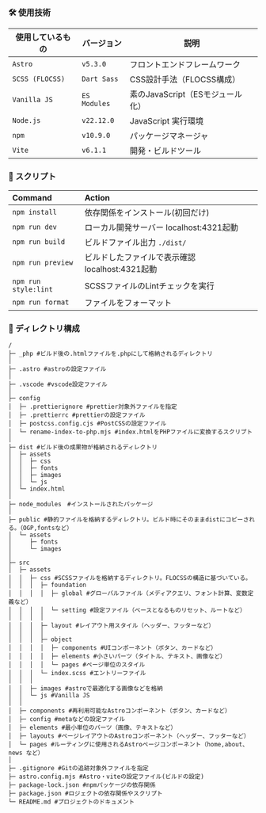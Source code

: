 ### 🛠 使用技術 
| 使用しているもの   | バージョン     | 説明                                    |
|-----------------|-------------|------------------------------------------|
| `Astro`         | `v5.3.0`    | フロントエンドフレームワーク                  |
| `SCSS (FLOCSS)` | `Dart Sass` | CSS設計手法（FLOCSS構成）                   |
| `Vanilla JS`    | `ES Modules`| 素のJavaScript（ESモジュール化）             |
| `Node.js`       | `v22.12.0`  | JavaScript 実行環境                        |
| `npm`           | `v10.9.0`   | パッケージマネージャ                         |
| `Vite`          | `v6.1.1`    | 開発・ビルドツール                           |



### 📕 スクリプト
| Command              | Action                                                |
| :------------------- | :---------------------------------------------------- |
| `npm install`        | 依存関係をインストール(初回だけ) 　                       　|
| `npm run dev`        | ローカル開発サーバー localhost:4321起動                   |
| `npm run build`      | ビルドファイル出力 `./dist/`                             |
| `npm run preview`    | ビルドしたファイルで表示確認 localhost:4321起動　　　        |
| `npm run style:lint` | SCSSファイルのLintチェックを実行                          |
| `npm run format`     | ファイルをフォーマット 　                                 |


### 🌲 ディレクトリ構成
```text
/
├─ _php #ビルド後の.htmlファイルを.phpにして格納されるディレクトリ
│
├─ .astro #astroの設定ファイル
│
├─ .vscode #vscode設定ファイル
│
├─ config
│  ├─ .prettierignore #prettier対象外ファイルを指定
│  ├─ .prettierrc #prettierの設定ファイル
│  ├─ postcss.config.cjs #PostCSSの設定ファイル
│  └─ rename-index-to-php.mjs #index.htmlをPHPファイルに変換するスクリプト
│
├─ dist #ビルド後の成果物が格納されるディレクトリ
│  ├─ assets
│  │  ├─ css
│  │  ├─ fonts
│  │  ├─ images
│  │  └─ js
│  └─ index.html
│
├─ node_modules　#インストールされたパッケージ
│
├─ public #静的ファイルを格納するディレクトリ。ビルド時にそのままdistにコピーされる。（OGP,fontsなど）
│  └─ assets
│     ├─ fonts
│     └─ images
│
├─ src
│  ├─ assets 
│  │  ├─ css #SCSSファイルを格納するディレクトリ。FLOCSSの構造に基づいている。
│  │  │  ├─ foundation
│  │  │  │  ├─ global #グローバルファイル（メディアクエリ、フォント計算、変数定義など）
│  │  │  │  └─ setting #設定ファイル（ベースとなるものリセット、ルートなど）
│  │  │  │
│  │  │  ├─ layout #レイアウト用スタイル（ヘッダー、フッターなど）
│  │  │  │
│  │  │  ├─ object
│  │  │  │  ├─ components #UIコンポーネント（ボタン、カードなど）
│  │  │  │  ├─ elements #小さいパーツ（タイトル、テキスト、画像など）
│  │  │  │  └─ pages #ページ単位のスタイル
│  │  │  └─ index.scss #エントリーファイル
│  │  │   
│  │  ├─ images #astroで最適化する画像などを格納
│  │  └─ js #Vanilla JS
│  │
│  ├─ components #再利用可能なAstroコンポーネント（ボタン、カードなど）
│  ├─ config #metaなどの設定ファイル
│  ├─ elements #最小単位のパーツ（画像、テキストなど）
│  ├─ layouts #ページレイアウトのAstroコンポーネント（ヘッダー、フッターなど）
│  └─ pages #ルーティングに使用されるAstroページコンポーネント（home,about、news など）
│
├─ .gitignore #Gitの追跡対象外ファイルを指定
├─ astro.config.mjs #Astro・viteの設定ファイル(ビルドの設定)
├─ package-lock.json #npmパッケージの依存関係
├─ package.json #ロジェクトの依存関係やスクリプト
└─ README.md #プロジェクトのドキュメント
```
